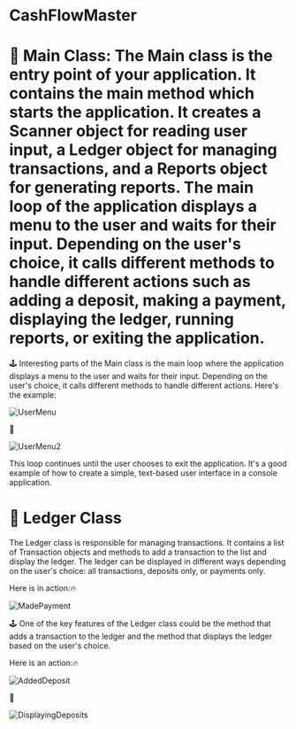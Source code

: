 # CashFlowMaster

# 🚀 Main Class: The Main class is the entry point of your application. It contains the main method which starts the application. It creates a Scanner object for reading user input, a Ledger object for managing transactions, and a Reports object for generating reports. The main loop of the application displays a menu to the user and waits for their input. Depending on the user's choice, it calls different methods to handle different actions such as adding a deposit, making a payment, displaying the ledger, running reports, or exiting the application.

🕹️ Interesting parts of the Main class is the main loop where the application displays a menu to the user and waits for their input. Depending on the user's choice, it calls different methods to handle different actions. Here's the example:

![UserMenu](https://github.com/Volodymyr199606/CashFlowMaster/assets/166452639/8f2c142f-c053-4575-80a5-d493f8f28242)

🚀

![UserMenu2](https://github.com/Volodymyr199606/CashFlowMaster/assets/166452639/3c893fcf-3b01-4533-950b-e6272161f054)

This loop continues until the user chooses to exit the application. It's a good example of how to create a simple, text-based user interface in a console application.

# 🚀 Ledger Class

The Ledger class is responsible for managing transactions. It contains a list of Transaction objects and methods to add a transaction to the list and display the ledger. The ledger can be displayed in different ways depending on the user's choice: all transactions, deposits only, or payments only.

Here is in action:🔥

![MadePayment](https://github.com/Volodymyr199606/CashFlowMaster/assets/166452639/3dadbdb1-75d1-4ecb-8db3-9fca9b8beb77)

🕹️ One of the key features of the Ledger class could be the method that adds a transaction to the ledger and the method that displays the ledger based on the user's choice.

Here is an action:🔥


![AddedDeposit](https://github.com/Volodymyr199606/CashFlowMaster/assets/166452639/0c00b938-7b77-4c0a-9ff7-954d1ad5458a)

🚀

![DisplayingDeposits](https://github.com/Volodymyr199606/CashFlowMaster/assets/166452639/ce059549-43af-4f39-af9a-e6887a618ffc)
